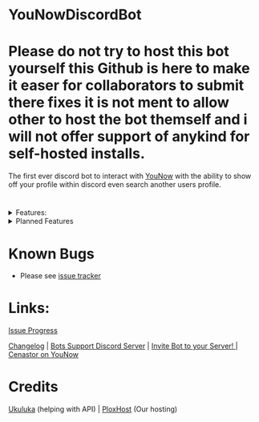 # YouNowDiscordBot

# Please do not try to host this bot yourself this Github is here to make it easer for collaborators to submit there fixes it is not ment to allow other to host the bot themself and i will not offer support of anykind for self-hosted installs.

The first ever discord bot to interact with [YouNow](https://younow.com) with the ability to show off your profile within discord even search another users profile.

#

<details markdown='1'><summary>Features:</summary>

- YouNow Profile (after linking with the bot)  
- Search another user even if they are not linked.
- YouNow Partner only commands for subscriber roles on your server.
- Tickets System for support on your server.
- Global Economy.
- Premium commands with channel subscription to [Cenastor on YouNow.com](https://younow.com/Cenastor)
</details>

<details markdown='1'><summary>Planned Features</summary>

- [ ] Live Notifications with role ping. 

- [ ] better modlogging. 

- [ ] more economy commands. 

- [ ] Welcome commands. 

- [ ] Search profile with discord ping
</details>

# 

# Known Bugs

* Please see [issue tracker](https://github.com/Cenastor/YouNowDiscordBot/issues) 

# Links:

[Issue Progress](https://github.com/Cenastor/YouNowDiscordBot/projects/
)

[Changelog](https://github.com/Cenastor/YouNowDiscordBot/wiki/changelog) | [Bots Support Discord Server](https://discord.gg/ByTrv5GVwH) | [Invite Bot to your Server! ](https://discord.com/oauth2/authorize?client_id=929901524199571557&permissions=1644971949559&scope=applications.commands%20bot) | [Cenastor on YouNow](https://younow.com/Cenastor)

# Credits

[Ukuluka](https://younow.com/ukuluca) (helping with API) | [PloxHost](https://billing.plox.host/aff.php?aff=57) (Our hosting)
